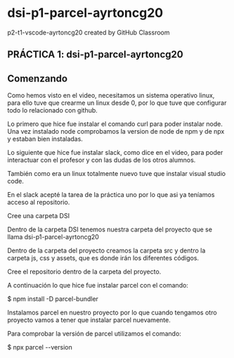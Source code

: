 # dsi-p1-parcel-ayrtoncg20
p2-t1-vscode-ayrtoncg20 created by GitHub Classroom

## PRÁCTICA 1: dsi-p1-parcel-ayrtoncg20

## Comenzando

Como hemos visto en el video, necesitamos un sistema operativo linux, para ello tuve que crearme un linux desde 0, por lo que tuve que configurar todo lo relacionado con github. 

Lo primero que hice fue instalar el comando curl para poder instalar node. Una vez instalado node comprobamos la version de node de npm y de npx y estaban bien instaladas. 

Lo siguiente que hice fue instalar slack, como dice en el video, para poder interactuar con el profesor y con las dudas de los otros alumnos. 

También como era un linux totalmente nuevo tuve que instalar visual studio code.

En el slack acepté la tarea de la práctica uno por lo que asi ya teníamos acceso al repositorio.

Cree una carpeta DSI

Dentro de la carpeta DSI tenemos nuestra carpeta del proyecto que se llama dsi-p1-parcel-ayrtoncg20

Dentro de la carpeta del proyecto creamos la carpeta src y dentro la carpeta js, css y assets, que es donde irán los diferentes códigos. 

Cree el repositorio dentro de la carpeta del proyecto. 

A continuación lo que hice fue instalar parcel con el comando:

$ npm install -D parcel-bundler 

Instalamos parcel en nuestro proyecto por lo que cuando tengamos otro proyecto vamos a tener que instalar parcel nuevamente.

Para comprobar la versión de parcel utilizamos el comando:

$ npx parcel --version



